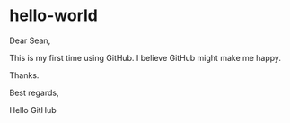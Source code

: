 # hello-world

Dear Sean,

This is my first time using GitHub.
I believe GitHub might make me happy.

Thanks.

Best regards,

Hello GitHub

